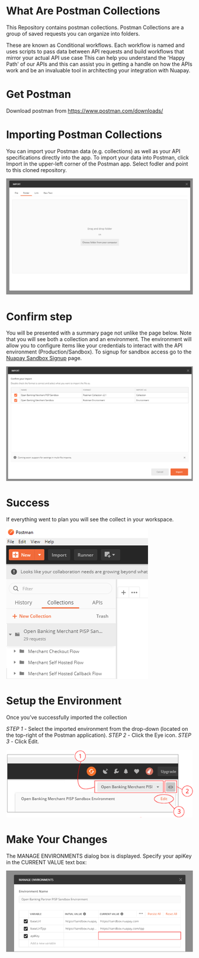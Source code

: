 # What Are Postman Collections
This Repository contains postman collections. Postman Collections are a group of saved requests you can organize into folders.

These are known as Conditional workflows.
Each workflow is named and uses scripts to pass data between API requests and build workflows that mirror your actual API use case
This can help you understand the 'Happy Path' of our APIs and this can assist you in getting a handle on how the APIs work and be an invaluable tool in architecting your integration with Nuapay.

# Get Postman
Download postman from https://www.postman.com/downloads/

# Importing Postman Collections

You can import your Postman data (e.g. collections) as well as your API specifications directly into the app.
To import your data into Postman, click Import in the upper-left corner of the Postman app. Select fodler and point to this cloned repository.

![Import a collection](media/import.png?raw=true)

# Confirm step

You will be presented with a summary page not unlike the page below. Note that you will see both a collection and an environment. The environment will allow you to configure items like your credentials to interact with the API environment (Production/Sandbox). To signup for sandbox access go to the [Nuapay Sandbox Signup](https://www.nuapay.com/en/request-api-sandbox/) page.

![Confirm the import](media/confirm-import.png?raw=true)

# Success

If everything went to plan you will see the collect in your workspace.

![Sucessful Import](media/collection.png?raw=true)

# Setup the Environment
Once you’ve successfully imported the collection

*STEP 1* - Select the imported environment from the drop-down (located on the top-right of the Postman application).
*STEP 2* - Click the Eye icon.
*STEP 3* - Click Edit.

![Edit The Environment](media/edit.png?raw=true)

# Make Your Changes

The MANAGE ENVIRONMENTS dialog box is displayed.
Specify your apiKey in the CURRENT VALUE text box:

![Example Environment](media/save.png?raw=true)
